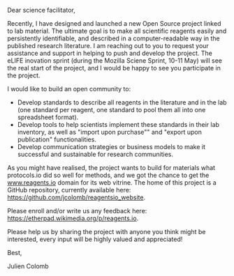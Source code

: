 Dear science facilitator,

Recently, I have designed and launched a new Open Source project linked to lab material. The ultimate goal is to make all scientific reagents easily and persistently identifiable, and described in a computer-readable way in the published research literature. I am reaching out to you to request your assistance and support in helping to push and develop the project. The eLIFE inovation sprint (during the Mozilla Sciene Sprint, 10-11 May) will see the real start of the project, and I would be happy to see you participate in the project.

I would like to build an open community to:

- Develop standards to describe all reagents in the literature and in the lab (one standard per reagent, one standard to pool them all into one spreadsheet format).
- Develop tools to help scientists implement these standards in their lab inventory, as well as "import upon purchase"" and "export upon publication" functionalities.
- Develop communication strategies or business models to make it successful and sustainable for research communities.

As you might have realised, the project wants to build for materials what protocols.io did so well for methods, and we got the chance to get the www.reagents.io domain for its web vitrine. The home of this project is a GitHub repository, currently available here: https://github.com/jcolomb/reagentsio_website.

Please enroll and/or write us any feedback here: https://etherpad.wikimedia.org/p/reagents.io.

Please help us by sharing the project with anyone you think might be interested, every input will be highly valued and appreciated!

Best,

Julien Colomb
